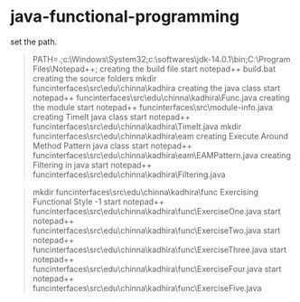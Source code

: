 # java-functional-programming

set the path.
>PATH=.;c:\Windows\System32;c:\softwares\jdk-14.0.1\bin;C:\Program Files\Notepad++;
creating the build file
>start notepad++ build.bat
creating the source folders
>mkdir funcinterfaces\src\edu\chinna\kadhira
creating the java class
>start notepad++ funcinterfaces\src\edu\chinna\kadhira\Func.java
creating the module
>start notepad++ funcinterfaces\src\module-info.java
creating TimeIt java class
>start notepad++ funcinterfaces\src\edu\chinna\kadhira\TimeIt.java
>mkdir funcinterfaces\src\edu\chinna\kadhira\eam
creating Execute Around Method Pattern java class
>start notepad++ funcinterfaces\src\edu\chinna\kadhira\eam\EAMPattern.java
creating Filtering in java 
>start notepad++ funcinterfaces\src\edu\chinna\kadhira\Filtering.java

>mkdir funcinterfaces\src\edu\chinna\kadhira\func
Exercising Functional Style -1 
>start notepad++ funcinterfaces\src\edu\chinna\kadhira\func\ExerciseOne.java
>start notepad++ funcinterfaces\src\edu\chinna\kadhira\func\ExerciseTwo.java
>start notepad++ funcinterfaces\src\edu\chinna\kadhira\func\ExerciseThree.java
>start notepad++ funcinterfaces\src\edu\chinna\kadhira\func\ExerciseFour.java
>start notepad++ funcinterfaces\src\edu\chinna\kadhira\func\ExerciseFive.java
